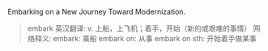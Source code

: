 Embarking on a New Journey Toward Modernization.
> embark 英汉翻译:
v. 上船，上飞机；着手，开始（新的或艰难的事情）
网络释义:
embark: 乘船
embark on: 从事
embark on sth: 开始着手做某事
